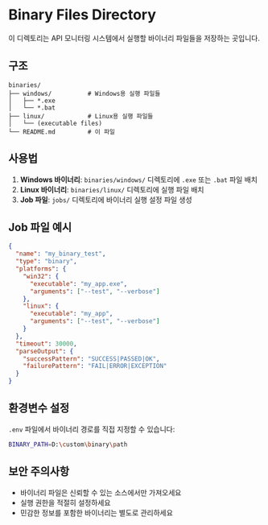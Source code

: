 # Binary Files Directory

이 디렉토리는 API 모니터링 시스템에서 실행할 바이너리 파일들을 저장하는 곳입니다.

## 구조

```
binaries/
├── windows/          # Windows용 실행 파일들
│   ├── *.exe
│   └── *.bat
├── linux/            # Linux용 실행 파일들
│   └── (executable files)
└── README.md         # 이 파일
```

## 사용법

1. **Windows 바이너리**: `binaries/windows/` 디렉토리에 `.exe` 또는 `.bat` 파일 배치
2. **Linux 바이너리**: `binaries/linux/` 디렉토리에 실행 파일 배치
3. **Job 파일**: `jobs/` 디렉토리에 바이너리 실행 설정 파일 생성

## Job 파일 예시

```json
{
  "name": "my_binary_test",
  "type": "binary",
  "platforms": {
    "win32": {
      "executable": "my_app.exe",
      "arguments": ["--test", "--verbose"]
    },
    "linux": {
      "executable": "my_app",
      "arguments": ["--test", "--verbose"]
    }
  },
  "timeout": 30000,
  "parseOutput": {
    "successPattern": "SUCCESS|PASSED|OK",
    "failurePattern": "FAIL|ERROR|EXCEPTION"
  }
}
```

## 환경변수 설정

`.env` 파일에서 바이너리 경로를 직접 지정할 수 있습니다:

```bash
BINARY_PATH=D:\custom\binary\path
```

## 보안 주의사항

- 바이너리 파일은 신뢰할 수 있는 소스에서만 가져오세요
- 실행 권한을 적절히 설정하세요
- 민감한 정보를 포함한 바이너리는 별도로 관리하세요